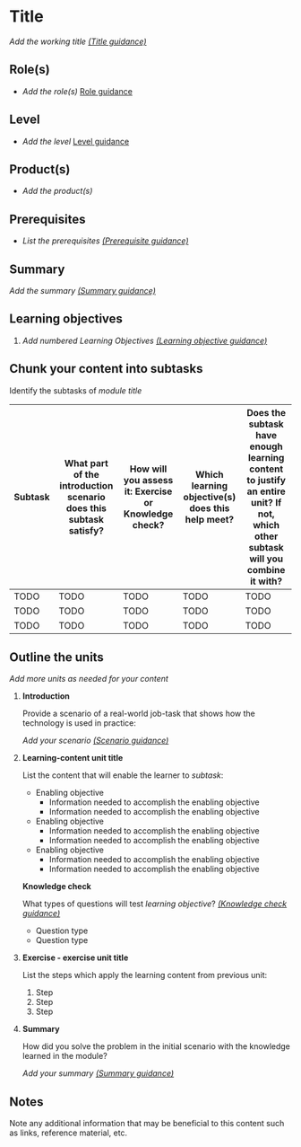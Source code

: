 # Title

*Add the working title [(Title guidance)](https://review.docs.microsoft.com/en-us/learn-docs/docs/id-guidance-title)*

## Role(s)

- *Add the role(s)* [Role guidance](https://review.docs.microsoft.com/en-us/new-hope/information-architecture/metadata/taxonomies?branch=master#role)

## Level

- *Add the level*  [Level guidance](https://review.docs.microsoft.com/en-us/new-hope/information-architecture/metadata/taxonomies?branch=master#level)

## Product(s)

- *Add the product(s)*

## Prerequisites

- *List the prerequisites [(Prerequisite guidance)](https://review.docs.microsoft.com/en-us/learn-docs/docs/id-guidance-prerequisites)*

## Summary

*Add the summary [(Summary guidance)](https://review.docs.microsoft.com/en-us/learn-docs/docs/id-guidance-introductory-summaries)*

## Learning objectives

1. *Add numbered Learning Objectives [(Learning objective guidance)](https://review.docs.microsoft.com/en-us/learn-docs/docs/id-guidance-learning-objectives)*

## Chunk your content into subtasks

Identify the subtasks of *module title*

| Subtask | What part of the introduction scenario does this subtask satisfy? | How will you assess it: **Exercise or Knowledge check**? | Which learning objective(s) does this help meet? | Does the subtask have enough learning content to justify an entire unit? If not, which other subtask will you combine it with? |
| ---- | ---- | ---- | ---- | ---- |
| TODO | TODO | TODO | TODO | TODO |
| TODO | TODO | TODO | TODO | TODO |
| TODO | TODO | TODO | TODO | TODO |

## Outline the units

*Add more units as needed for your content*

1. **Introduction**

    Provide a scenario of a real-world job-task that shows how the technology is used in practice:

    *Add your scenario [(Scenario guidance)](https://review.docs.microsoft.com/en-us/learn-docs/docs/id-guidance-scenarios)*

1. **Learning-content unit title**

    List the content that will enable the learner to *subtask*:

    - Enabling objective
        - Information needed to accomplish the enabling objective
        - Information needed to accomplish the enabling objective
    - Enabling objective
        - Information needed to accomplish the enabling objective
        - Information needed to accomplish the enabling objective
    - Enabling objective
        - Information needed to accomplish the enabling objective
        - Information needed to accomplish the enabling objective

    **Knowledge check**

    What types of questions will test *learning objective*? *[(Knowledge check guidance)](https://review.docs.microsoft.com/en-us/learn-docs/docs/id-guidance-knowledge-check)*

    - Question type
    - Question type

1. **Exercise - exercise unit title**

    List the steps which apply the learning content from previous unit:

    1. Step
    1. Step
    1. Step

1. **Summary**

    How did you solve the problem in the initial scenario with the knowledge learned in the module? 
    
    *Add your summary [(Summary guidance)](https://review.docs.microsoft.com/en-us/learn-docs/docs/id-guidance-module-summary-unit)*

## Notes

Note any additional information that may be beneficial to this content such as links, reference material, etc.
